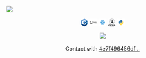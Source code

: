 ![](https://raw.githubusercontent.com/Xi-v/Xi-v/main/nuclear_fuel_cycle.jpg)

<p align="center">
  <code><img height="20" src="https://raw.githubusercontent.com/github/explore/80688e429a7d4ef2fca1e82350fe8e3517d3494d/topics/cpp/cpp.png"></code>
  <code><img height="20" src="https://raw.githubusercontent.com/github/explore/80688e429a7d4ef2fca1e82350fe8e3517d3494d/topics/flask/flask.png"></code>
  <code><img height="20" src="https://raw.githubusercontent.com/github/explore/80688e429a7d4ef2fca1e82350fe8e3517d3494d/topics/xamarin/xamarin.png"></code>
  <code><img height="20" src="https://raw.githubusercontent.com/github/explore/80688e429a7d4ef2fca1e82350fe8e3517d3494d/topics/unreal-engine/unreal-engine.png"></code>
  <code><img height="20" src="https://raw.githubusercontent.com/github/explore/80688e429a7d4ef2fca1e82350fe8e3517d3494d/topics/python/python.png"></code>
</p>

<p align="center">
  <img src="https://img.shields.io/youtube/channel/subscribers/UCekqawBcf9hNjVRFW51AYDw?style=social"/>
</p>

<p align="center">
  Contact with <a href="4e7f496456df319a2f48121f99f9d.blogspot.com">4e7f496456df...</a> 
</p>

<!--<center>
 <table>
   <tr>
       <td><img width="460px" align="left" src="https://github-readme-stats.vercel.app/api/top-langs/?username=Xi-v&hide=html&layout=compact" /></td>
       <td><img width="495px" align="left" src="https://github-readme-stats.vercel.app/api?username=Xi-v&theme=default" /></td>
   </tr>   
 </table>
</center>-->
